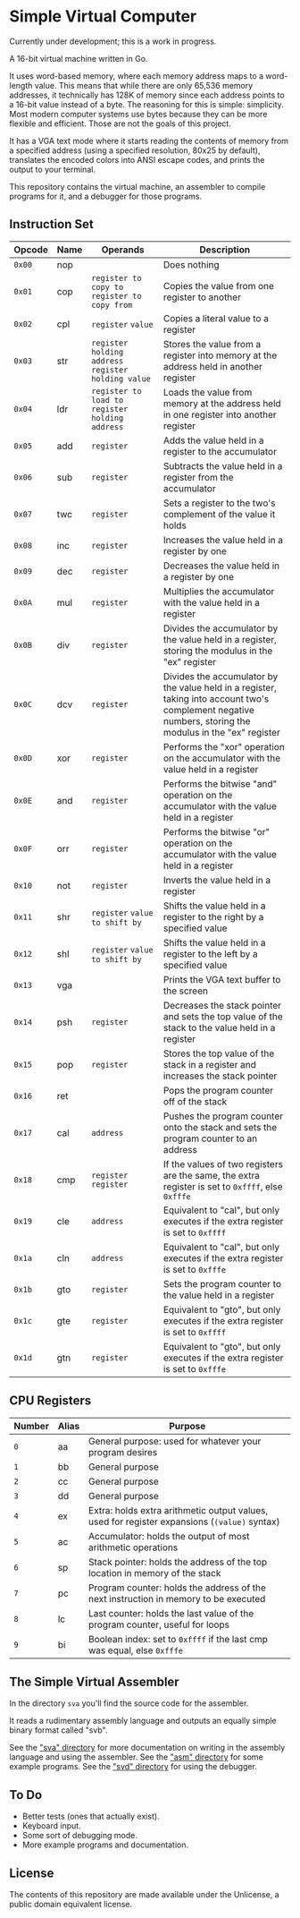 # Simple Virtual Computer

Currently under development; this is a work in progress.

A 16-bit virtual machine written in Go.

It uses word-based memory, where each memory address maps to a word-length value.
This means that while there are only 65,536 memory addresses,
it technically has 128K of memory since each address points to a 16-bit value instead of a byte.
The reasoning for this is simple: simplicity. Most modern computer systems use bytes because they can be more flexible and efficient.
Those are not the goals of this project.

It has a VGA text mode where it starts reading the contents of memory from a specified address
(using a specified resolution, 80x25 by default),
translates the encoded colors into ANSI escape codes,
and prints the output to your terminal.

This repository contains the virtual machine, an assembler to compile programs for it, and a debugger for those programs.

## Instruction Set

| Opcode | Name | Operands                                            | Description                                                                                                                                              |
| ------ | ---- | --------                                            | -----------                                                                                                                                              |
| `0x00` | nop  |                                                     | Does nothing                                                                                                                                             |
| `0x01` | cop  | `register to copy to` `register to copy from`       | Copies the value from one register to another                                                                                                            |
| `0x02` | cpl  | `register` `value`                                  | Copies a literal value to a register                                                                                                                     |
| `0x03` | str  | `register holding address` `register holding value` | Stores the value from a register into memory at the address held in another register                                                                     |
| `0x04` | ldr  | `register to load to` `register holding address`    | Loads the value from memory at the address held in one register into another register                                                                    |
| `0x05` | add  | `register`                                          | Adds the value held in a register to the accumulator                                                                                                     |
| `0x06` | sub  | `register`                                          | Subtracts the value held in a register from the accumulator                                                                                              |
| `0x07` | twc  | `register`                                          | Sets a register to the two's complement of the value it holds                                                                                            |
| `0x08` | inc  | `register`                                          | Increases the value held in a register by one                                                                                                            |
| `0x09` | dec  | `register`                                          | Decreases the value held in a register by one                                                                                                            |
| `0x0A` | mul  | `register`                                          | Multiplies the accumulator with the value held in a register                                                                                             |
| `0x0B` | div  | `register`                                          | Divides the accumulator by the value held in a register, storing the modulus in the "ex" register                                                        |
| `0x0C` | dcv  | `register`                                          | Divides the accumulator by the value held in a register, taking into account two's complement negative numbers, storing the modulus in the "ex" register |
| `0x0D` | xor  | `register`                                          | Performs the "xor" operation on the accumulator with the value held in a register                                                                        |
| `0x0E` | and  | `register`                                          | Performs the bitwise "and" operation on the accumulator with the value held in a register                                                                |
| `0x0F` | orr  | `register`                                          | Performs the bitwise "or" operation on the accumulator with the value held in a register                                                                 |
| `0x10` | not  | `register`                                          | Inverts the value held in a register                                                                                                                     |
| `0x11` | shr  | `register` `value to shift by`                      | Shifts the value held in a register to the right by a specified value                                                                                    |
| `0x12` | shl  | `register` `value to shift by`                      | Shifts the value held in a register to the left by a specified value                                                                                     |
| `0x13` | vga  |                                                     | Prints the VGA text buffer to the screen                                                                                                                 |
| `0x14` | psh  | `register`                                          | Decreases the stack pointer and sets the top value of the stack to the value held in a register                                                          |
| `0x15` | pop  | `register`                                          | Stores the top value of the stack in a register and increases the stack pointer                                                                          |
| `0x16` | ret  |                                                     | Pops the program counter off of the stack                                                                                                                |
| `0x17` | cal  | `address`                                           | Pushes the program counter onto the stack and sets the program counter to an address                                                                     |
| `0x18` | cmp  | `register` `register`                               | If the values of two registers are the same, the extra register is set to `0xffff`, else `0xfffe`                                                        |
| `0x19` | cle  | `address`                                           | Equivalent to "cal", but only executes if the extra register is set to `0xffff`                                                                          |
| `0x1a` | cln  | `address`                                           | Equivalent to "cal", but only executes if the extra register is set to `0xfffe`                                                                          |
| `0x1b` | gto  | `register`                                          | Sets the program counter to the value held in a register                                                                                                 |
| `0x1c` | gte  | `register`                                          | Equivalent to "gto", but only executes if the extra register is set to `0xffff`                                                                          |
| `0x1d` | gtn  | `register`                                          | Equivalent to "gto", but only executes if the extra register is set to `0xfffe`                                                                          |

## CPU Registers

| Number | Alias | Purpose                                                                                                     |
| ------ | ----- | -------                                                                                                     |
| `0`    | aa    | General purpose: used for whatever your program desires                                                     |
| `1`    | bb    | General purpose                                                                                             |
| `2`    | cc    | General purpose                                                                                             |
| `3`    | dd    | General purpose                                                                                             |
| `4`    | ex    | Extra: holds extra arithmetic output values, used for register expansions (`(value)` syntax)                |
| `5`    | ac    | Accumulator: holds the output of most arithmetic operations                                                 |
| `6`    | sp    | Stack pointer: holds the address of the top location in memory of the stack                                 |
| `7`    | pc    | Program counter: holds the address of the next instruction in memory to be executed                         |
| `8`    | lc    | Last counter: holds the last value of the program counter, useful for loops                                 |
| `9`    | bi    | Boolean index: set to `0xffff` if the last cmp was equal, else `0xfffe`                                     |

## The Simple Virtual Assembler

In the directory `sva` you'll find the source code for the assembler.

It reads a rudimentary assembly language and outputs an equally simple binary format called "svb".

See the ["sva" directory](https://github.com/tteeoo/svc/tree/main/sva) for more documentation on writing in the assembly language and using the assembler.
See the ["asm" directory](https://github.com/tteeoo/svc/tree/main/asm) for some example programs.
See the ["svd" directory](https://github.com/tteeoo/svc/tree/main/svd) for using the debugger.

## To Do

* Better tests (ones that actually exist).
* Keyboard input.
* Some sort of debugging mode.
* More example programs and documentation.

## License

The contents of this repository are made available under the Unlicense, a public domain equivalent license.
